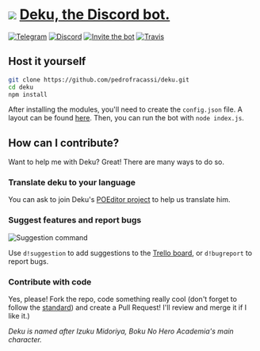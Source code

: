 # ![](https://i.imgur.com/LNJ9Htx.png) [Deku, the Discord bot.](http://deku.pedrofracassi.me/)
[![Telegram](https://img.shields.io/badge/chat-on%20Telegram-0088cc.svg)](https://t.me/dekuthebot) [![Discord](https://img.shields.io/badge/chat-on%20Discord-7289da.svg)](https://discord.gg/T9uN2yn) [![Invite the bot](https://img.shields.io/badge/invite-to%20your%20Discord%20server-7289da.svg)](https://discordapp.com/oauth2/authorize?client_id=358398001233920001&scope=bot) [![Travis](https://img.shields.io/travis/pedrofracassi/deku.svg)]()

## Host it yourself
```bash
git clone https://github.com/pedrofracassi/deku.git
cd deku
npm install
```
After installing the modules, you'll need to create the `config.json` file. A layout can be found [here](https://github.com/pedrofracassi/deku/blob/master/config.json.example). Then, you can run the bot with `node index.js`.

## How can I contribute?
Want to help me with Deku? Great! There are many ways to do so.
### Translate deku to your language
You can ask to join Deku's [POEditor project](https://poeditor.com/join/project/jSOWIdtOLZ) to help us translate him.
### Suggest features and report bugs
![Suggestion command](https://i.imgur.com/QlCbJ2I.png)

Use `d!suggestion` to add suggestions to the [Trello board](https://trello.com/b/zNj0m3rO/deku), or `d!bugreport` to report bugs.
### Contribute with code
Yes, please! Fork the repo, code something really cool (don't forget to follow the [standard](https://github.com/pedrofracassi/deku/wiki/How-to-create-a-command)) and create a Pull Request! I'll review and merge it if I like it.)

_Deku is named after Izuku Midoriya, Boku No Hero Academia's main character._
